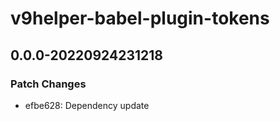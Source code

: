 # v9helper-babel-plugin-tokens

## 0.0.0-20220924231218

### Patch Changes

- efbe628: Dependency update
